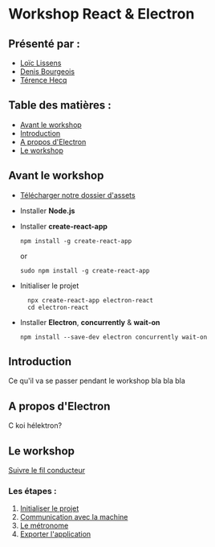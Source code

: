 # Workshop React & Electron

## Présenté par :

- [Loïc Lissens](https://github.com/LoicLissens)
- [Denis Bourgeois](https://github.com/Debourgeo)
- [Térence Hecq](https://github.com/terencehecq)



## Table des matières : 

- [Avant le workshop](#Avant-le-workshop)
- [Introduction](#Introduction)
- [A propos d'Electron](#A-propos-d'Electron)
- [Le workshop](#Le-workshop)


## Avant le workshop

- [Télécharger notre dossier d'assets](https://raw.githubusercontent.com/terencehecq/workshop_react_electron/dev/Projet/src/click.wav) 
-   Installer **Node.js** 
-   Installer **create-react-app**

        npm install -g create-react-app
        
    or

        sudo npm install -g create-react-app

- Initialiser le projet

        npx create-react-app electron-react
        cd electron-react

-   Installer **Electron**, **concurrently** & **wait-on**

        npm install --save-dev electron concurrently wait-on



## Introduction 

Ce qu'il va se passer pendant le workshop bla bla bla 


## A propos d'Electron

C koi hélektron?


## Le workshop

[Suivre le fil conducteur](https://github.com/terencehecq/workshop_react_electron/tree/master/1.Initialisation)

### Les étapes :
1. [Initialiser le projet](https://github.com/terencehecq/workshop_react_electron/tree/master/1.Initialisation)
2. [Communication avec la machine](https://github.com/terencehecq/workshop_react_electron/tree/master/2.Communication)
3. [Le métronome](https://github.com/terencehecq/workshop_react_electron/tree/master/3.Métronome)
4. [Exporter l'application](https://github.com/terencehecq/workshop_react_electron/tree/master/4.Exportation)